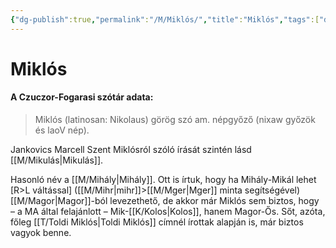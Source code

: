 ```yaml
---
{"dg-publish":true,"permalink":"/M/Miklós/","title":"Miklós","tags":["dg_uploaded"],"created":"2023-11-04T02:26","updated":"2023-11-04T02:26"}
---
```



# Miklós

#### A Czuczor-Fogarasi szótár adata:

> Miklós (latinosan: Nikolaus) görög szó am. népgyőző (nixaw győzök és laoV nép).  

Jankovics Marcell Szent Miklósról szóló írását szintén lásd [[M/Mikulás\|Mikulás]].  

Hasonló név a [[M/Mihály\|Mihály]]. Ott is írtuk, hogy ha Mihály-Mikál lehet \[R>L váltással\] ([[M/Mihr\|mihr]]>[[M/Mger\|Mger]] minta segítségével) [[M/Magor\|Magor]]-ból levezethető, de akkor már Miklós sem biztos, hogy – a MA által felajánlott – Mik-[[K/Kolos\|Kolos]], hanem Magor-Ős. Sőt, azóta, főleg [[T/Toldi Miklós\|Toldi Miklós]] címnél írottak alapján is, már biztos vagyok benne.  